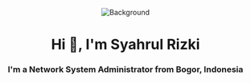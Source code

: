 <p align="center">
  <img src="https://drive.google.com/uc?export=view&id=1Fw7ag_XP2Min7aiLFGqS5nqtKJo20dg3" alt="Background" />
</p>

<h1 align="center">Hi 👋, I'm Syahrul Rizki</h1>
<h3 align="center">I'm a Network System Administrator from Bogor, Indonesia</h3>

